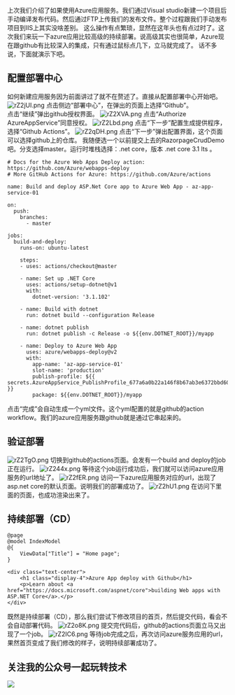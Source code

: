 上次我们介绍了如果使用Azure应用服务。我们通过Visual studio新建一个项目后手动编译发布代码。然后通过FTP上传我们的发布文件。整个过程跟我们手动发布项目到IIS上其实没啥差别。
这么操作有点繁琐，显然在这年头也有点过时了。这次我们来玩一下azure应用比较高级的持续部署。说高级其实也很简单，Azure现在跟github有比较深入的集成，只有通过鼠标点几下，立马就完成了。
话不多说，下面就演示下吧。
## 配置部署中心
如何新建应用服务因为前面讲过了就不在赘述了。直接从配置部署中心开始吧。
![rZ2jUI.png](https://s3.ax1x.com/2020/12/13/rZ2jUI.png)
点击侧边“部署中心”，在弹出的页面上选择“Github”。    
点击“继续”弹出github授权界面。
![rZ2XVA.png](https://s3.ax1x.com/2020/12/13/rZ2XVA.png)
点击“Authorize AzureAppService”同意授权。
![rZ2Lbd.png](https://s3.ax1x.com/2020/12/13/rZ2Lbd.png)
点击“下一步”配置生成提供程序，选择“Github Actions”。
![rZ2qDH.png](https://s3.ax1x.com/2020/12/13/rZ2qDH.png)
点击“下一步”弹出配置界面，这个页面可以选择github上的仓库。
我随便选一个以前提交上去的RazorpageCrudDemo吧。分支选择master。运行时堆栈选择：.net core，版本 .net core 3.1 lts 。
```
# Docs for the Azure Web Apps Deploy action: https://github.com/Azure/webapps-deploy
# More GitHub Actions for Azure: https://github.com/Azure/actions

name: Build and deploy ASP.Net Core app to Azure Web App - az-app-service-01

on:
  push:
    branches:
      - master

jobs:
  build-and-deploy:
    runs-on: ubuntu-latest

    steps:
    - uses: actions/checkout@master

    - name: Set up .NET Core
      uses: actions/setup-dotnet@v1
      with:
        dotnet-version: '3.1.102'

    - name: Build with dotnet
      run: dotnet build --configuration Release

    - name: dotnet publish
      run: dotnet publish -c Release -o ${{env.DOTNET_ROOT}}/myapp

    - name: Deploy to Azure Web App
      uses: azure/webapps-deploy@v2
      with:
        app-name: 'az-app-service-01'
        slot-name: 'production'
        publish-profile: ${{ secrets.AzureAppService_PublishProfile_677a6a0b22a146f8b67ab3e6372bbd60 }}
        package: ${{env.DOTNET_ROOT}}/myapp 
```
点击“完成”会自动生成一个yml文件。这个yml配置的就是github的action workflow。我们的azure应用服务跟github就是通过它串起来的。
## 验证部署
![rZ2TgO.png](https://s3.ax1x.com/2020/12/13/rZ2TgO.png)
切换到github的actions页面。会发有一个build and deploy的job正在运行。
![rZ244x.png](https://s3.ax1x.com/2020/12/13/rZ244x.png)
等待这个job运行成功后，我们就可以访问azure应用服务的url地址了。
![rZ2fER.png](https://s3.ax1x.com/2020/12/13/rZ2fER.png)
访问一下azure应用服务对应的url，出现了asp.net core的默认页面。说明我们的部署成功了。
![rZ2hU1.png](https://s3.ax1x.com/2020/12/13/rZ2hU1.png)
在访问下里面的页面，也成功渲染出来了。
## 持续部署（CD）
```
@page
@model IndexModel
@{
    ViewData["Title"] = "Home page";
}

<div class="text-center">
    <h1 class="display-4">Azure App deploy with Github</h1>
    <p>Learn about <a href="https://docs.microsoft.com/aspnet/core">building Web apps with ASP.NET Core</a>.</p>
</div>
```
既然是持续部署（CD），那么我们尝试下修改项目的首页，然后提交代码，看会不会自动部署代码。
![rZ2o8K.png](https://s3.ax1x.com/2020/12/13/rZ2o8K.png)
提交完代码后，github的actions页面立马又出现了一个job。
![rZ2IC6.png](https://s3.ax1x.com/2020/12/13/rZ2IC6.png)
等待job完成之后，再次访问azure服务应用的url，果然首页变成了我们修改的样子，说明持续部署成功了。

## 关注我的公众号一起玩转技术   
![](https://s1.ax1x.com/2020/06/29/NfQjds.jpg)